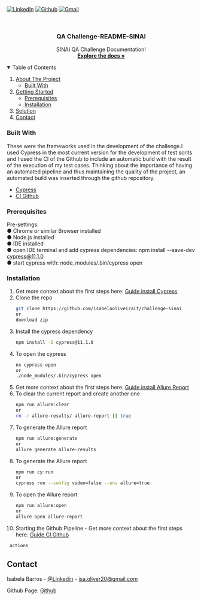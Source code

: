 <!-- PROJECT SHIELDS -->
<!--
*** I'm using markdown "reference style" links for readability.
*** Reference links are enclosed in brackets [ ] instead of parentheses ( ).
*** See the bottom of this document for the declaration of the reference variables
*** for contributors-url, forks-url, etc. This is an optional, concise syntax you may use.
*** https://www.markdownguide.org/basic-syntax/#reference-style-links
-->

[![LinkedIn][linkedin-shield]][linkedin-url]
[![Github][github-shield]][github-url]
[![Gmail][gmail-shield]][gmail-url]

<!-- PROJECT LOGO -->
<br />

 
  <h3 align="center">QA Challenge-README-SINAI</h3>

  <p align="center">
    SINAI QA Challenge Documentation!
    <br />
    <a href=""><strong>Explore the docs »</strong></a>
    <br />
  </p>
</p>



<!-- TABLE OF CONTENTS -->
<details open="open">
  <summary>Table of Contents</summary>
  <ol>
    <li>
      <a href="#about-the-project">About The Project</a>
      <ul>
        <li><a href="#built-with">Built With</a></li>
      </ul>
    </li>
    <li>
      <a href="#getting-started">Getting Started</a>
      <ul>
        <li><a href="#prerequisites">Prerequisites</a></li>
        <li><a href="#installation">Installation</a></li>
      </ul>
    </li>
    <li><a href="#solution">Solution</a></li>
    <li><a href="#contact">Contact</a></li>
  </ol>
</details>

### Built With

These were the frameworks used in the development of the challenge.I used Cypress in the most current version for the development of test scrits and I used the CI of the Github to include an automatic build with the result of the execution of my test cases. Thinking about the importance of having an automated pipeline and thus maintaining the quality of the project, an automated build was inserted through the github repository.

* [Cypress](https://www.cypress.io/)
* [CI Github](https://docs.github.com/pt/actions/guides/about-continuous-integration)

### Prerequisites

Pre-settings: <br />
● Chrome or similar Browser installed <br />
● Node.js installed <br />
● IDE installed <br />
● open IDE terminal and add cypress dependencies: npm install --save-dev cypress@11.1.0 <br />
● start cypress with: node_modules/.bin/cypress open <br />


### Installation

1. Get more context about the first steps here: [Guide install Cypress](https://docs.cypress.io/guides/getting-started/installing-cypress)
2. Clone the repo
   ```sh
   git clone https://github.com/isabelaoliveirait/challenge-sinai
   or 
   download zip 
   ```
3. Install the cypress dependency
   ```sh
   npm install -D cypress@11.1.0
   ```
4. To open the cypress 
   ```sh
   nx cypress open 
   or
   ./node_modules/.bin/cypress open
   ```
5. Get more context about the first steps here: [Guide install Allure Report](https://docs.qameta.io/allure/)    
6. To clear the current report and create another one
   ```sh
   npm run allure:clear
   or
   rm -r allure-results/ allure-report || true
   ```
7. To generate the Allure report
   ```sh
   npm run allure:generate
   or
   allure generate allure-results
   ```
8. To generate the Allure report
   ```sh
   npm run cy:run
   or
   cypress run --config video=false --env allure=true
   ```
9. To open the Allure report
   ```sh
   npm run allure:open
   or
   allure open allure-report
   ```
10. Starting the Github Pipeline - Get more context about the first steps here: [Guide CI Github](https://www.youtube.com/watch?v=tYIKfQ3lgk0)
   ```sh
    actions
   ```   

<!-- CONTACT -->
## Contact

Isabela Barros - [@Linkedin](https://www.linkedin.com/in/isabelaoliveira26/) - isa.oliver20@gmail.com

Github Page: [Github](https://github.com/isabelaoliveirait)



<!-- MARKDOWN LINKS & IMAGES -->
<!-- https://www.markdownguide.org/basic-syntax/#reference-style-links -->
[linkedin-shield]: https://img.shields.io/badge/linkedin-%230077B5.svg?style=for-the-badge&logo=linkedin&logoColor=white
[linkedin-url]: https://linkedin.com/in/othneildrew
[github-shield]: https://img.shields.io/badge/github-%23121011.svg?style=for-the-badge&logo=github&logoColor=white
[github-url]: https://github.com/isabelaoliveirait
[gmail-shield]: https://img.shields.io/badge/Gmail-D14836?style=for-the-badge&logo=gmail&logoColor=white
[gmail-url]: isa.oliver20@gmail.com


